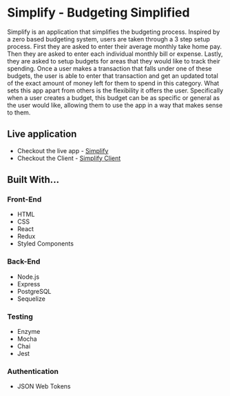 # Simplify - Budgeting Simplified
Simplify is an application that simplifies the budgeting process. Inspired by a zero based budgeting system, users are taken through a 3 step setup process. First they are asked to enter their average monthly take home pay. Then they are asked to enter each individual monthly bill or expense. Lastly, they are asked to setup budgets for areas that they would like to track their spending. Once a user makes a transaction that falls under one of these budgets, the user is able to enter that transaction and get an updated total of the exact amount of money left for them to spend in this category. What sets this app apart from others is the flexibility it offers the user. Specifically when a user creates a budget, this budget can be as specific or general as the user would like, allowing them to use the app in a way that makes sense to them.

## Live application
- Checkout the live app - [Simplify](https://gentle-escarpment-27186.herokuapp.com/)
- Checkout the Client - [Simplify Client](https://github.com/Jollendi91/simplify-budgeting-client)

## Built With...
### Front-End
  - HTML
  - CSS
  - React
  - Redux
  - Styled Components
  
### Back-End
  - Node.js
  - Express
  - PostgreSQL
  - Sequelize
  
### Testing
  - Enzyme
  - Mocha
  - Chai
  - Jest
  
### Authentication
- JSON Web Tokens
